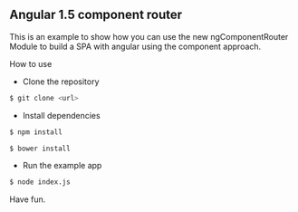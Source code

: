 ## Angular 1.5 component router

This is an example to show how you can use the new ngComponentRouter Module to build a SPA with angular using the component approach.

How to use

* Clone the repository

```bash
$ git clone <url>

```

* Install dependencies

```bash
$ npm install

$ bower install

```

* Run the example app

```bash
$ node index.js

```

Have fun.
